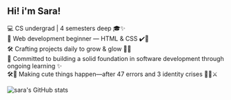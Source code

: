 ## Hi! i'm Sara!

💻 CS undergrad | 4 semesters deep 🎓✨  
🌸 Web development beginner — HTML & CSS ✔️💅  
🛠 Crafting projects daily to grow & glow 🌈🌼  
📖 Committed to building a solid foundation in software development through ongoing learning ✨  
🛠💖 Making cute things happen—after 47 errors and 3 identity crises 🌈🧁⚔️


![sara's GitHub stats](https://github-readme-stats.vercel.app/api?username=sarahussainn&show_icons=true&theme=synthwave)
